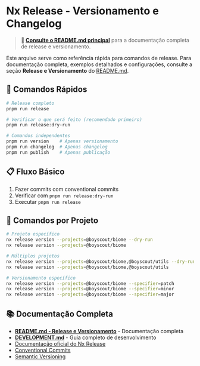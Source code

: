 # Nx Release - Versionamento e Changelog

> **📖 [Consulte o README.md principal](./README.md#release-e-versionamento)** para a documentação completa de release e versionamento.

Este arquivo serve como referência rápida para comandos de release. Para documentação completa, exemplos detalhados e configurações, consulte a seção **Release e Versionamento** do [README.md](./README.md).

## 🚀 Comandos Rápidos

```bash
# Release completo
pnpm run release

# Verificar o que será feito (recomendado primeiro)
pnpm run release:dry-run

# Comandos independentes
pnpm run version    # Apenas versionamento
pnpm run changelog  # Apenas changelog
pnpm run publish    # Apenas publicação
```

## 📋 Fluxo Básico

1. Fazer commits com conventional commits
2. Verificar com `pnpm run release:dry-run`
3. Executar `pnpm run release`

## 🎯 Comandos por Projeto

```bash
# Projeto específico
nx release version --projects=@boyscout/biome --dry-run
nx release version --projects=@boyscout/biome

# Múltiplos projetos
nx release version --projects=@boyscout/biome,@boyscout/utils --dry-run
nx release version --projects=@boyscout/biome,@boyscout/utils

# Versionamento específico
nx release version --projects=@boyscout/biome --specifier=patch
nx release version --projects=@boyscout/biome --specifier=minor
nx release version --projects=@boyscout/biome --specifier=major
```

## 📚 Documentação Completa

- **[README.md - Release e Versionamento](./README.md#release-e-versionamento)** - Documentação completa
- **[DEVELOPMENT.md](./DEVELOPMENT.md)** - Guia completo de desenvolvimento
- [Documentação oficial do Nx Release](https://20.nx.dev/features/manage-releases)
- [Conventional Commits](https://www.conventionalcommits.org/)
- [Semantic Versioning](https://semver.org/)
